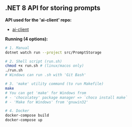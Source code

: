 ## .NET 8 API for storing prompts

**API used for the 'ai-client' repo:**

- [ai-client](https://github.com/tomtuz/ai-client)


**Running (4 options):**

```sh
# 1. Manual
dotnet watch run --project src/PromptStorage

# 2. Shell script (run.sh)
chmod +x run.sh # (linux/macos only)
./run.sh
# Windows can run .sh with 'Git Bash'

# 3. 'make' utility command (to run Makefile)
make
# You can get 'make' for Windows from
# - 'chocolatey' package manager => `choco install make`
# - 'Make for Windows' from 'gnuwin32'

# 4. Docker
docker-compose build
docker-compose up
```
